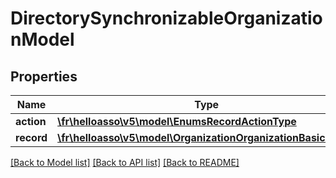 # DirectorySynchronizableOrganizationModel

## Properties
Name | Type | Description | Notes
------------ | ------------- | ------------- | -------------
**action** | [**\fr\helloasso\v5\model\EnumsRecordActionType**](EnumsRecordActionType.md) |  | [optional] 
**record** | [**\fr\helloasso\v5\model\OrganizationOrganizationBasicModel**](OrganizationOrganizationBasicModel.md) |  | [optional] 

[[Back to Model list]](../README.md#documentation-for-models) [[Back to API list]](../README.md#documentation-for-api-endpoints) [[Back to README]](../README.md)


